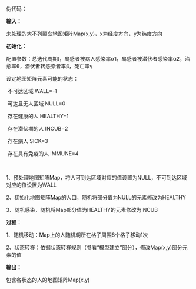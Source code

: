 伪代码：

**输入：**

未处理的大不列颠岛地图矩阵Map(x,y)，x为经度方向，y为纬度方向

**初始化：**

配置参数：总迭代周期t，易感者被病人感染率α1，易感者被潜伏者感染率α2，治愈率θ，潜伏者转感染者率β，死亡率γ

设定地图矩阵元素可能的状态：

​	不可达区域 WALL=-1

​	可达且无人区域 NULL=0

​	存在健康的人 HEALTHY=1

​	存在潜伏期的人 INCUB=2

​	存在病人 SICK=3

​	存在具有免疫的人 IMMUNE=4

​						

1、预处理地图矩阵Map，将人可到达区域对应的值设置为NULL，不可到达区域对应的值设置为WALL

2、初始化地图矩阵Map的人口，随机将部分值为NULL的元素修改为HEALTHY

3、随机感染，随机将Map部分值为HEALTHY的元素修改为INCUB

**过程：**

1、随机移动：Map上的人随机朝所在格子周围8个格子移动1次

2、状态转移：依据状态转移规则（参看“模型建立”部分），修改Map(x,y)部分元素的值

**输出：**

包含各状态的人的地图矩阵Map(x,y)